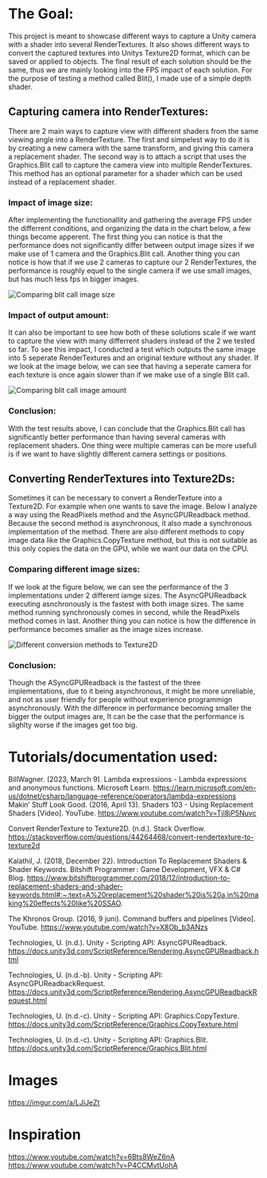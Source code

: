 # The Goal:

This project is meant to showcase different ways to capture a Unity camera with a shader into several RenderTextures. It also shows different ways to convert the captured textures into Unitys Texture2D format, which can be saved or applied to objects. The final result of each solution should be the same, thus we are mainly looking into the FPS impact of each solution. For the purpose of testing a method called Blit(), I made use of a simple depth shader.

## Capturing camera into RenderTextures:

There are 2 main ways to capture view with different shaders from the same viewing angle into a RenderTexture. The first and simpelest way to do it is by creating a new camera with the same transform, and giving this camera a replacement shader. The second way is to attach a script that uses the Graphics.Blit call to capture the camera view into multiple RenderTextures. This method has an optional parameter for a shader which can be used instead of a replacement shader. 

### Impact of image size:
After implementing the functionallity and gathering the average FPS under the differrent conditions, and organizing the data in the chart below, a few things become apperent. The first thing you can notice is that the performance does not significantly differ between output image sizes if we make use of 1 camera and the Graphics.Blit call. Another thing you can notice is how that if we use 2 cameras to capture our 2 RenderTextures, the performance is roughly equel to the single camera if we use small images, but has much less fps in bigger images.

![Comparing blit call image size](https://user-images.githubusercontent.com/60891244/233868953-ea95ad76-c3f4-4c8b-ac0e-25e80c6732f5.png)

### Impact of output amount:
It can also be important to see how both of these solutions scale if we want to capture the view with many differrent shaders instead of the 2 we tested so far. To see this impact, I conducted a test which outputs the same image into 5 seperate RenderTextures and an original texture without any shader. If we look at the image below, we can see that having a seperate camera for each texture is once again slower than if we make use of a single Blit call.

![Comparing blit call image amount](https://user-images.githubusercontent.com/60891244/233868955-16d757d1-5128-4f07-b51c-d47831c83b80.png)

### Conclusion:
With the test results above, I can conclude that the Graphics.Blit call has significantly better performance than having several cameras with replacement shaders. One thing were multiple cameras can be more usefull is if we want to have slightly different camera settings or positions.

## Converting RenderTextures into Texture2Ds:
Sometimes it can be necessary to convert a RenderTexture into a Texture2D. For example when one wants to save the image. Below I analyze a way using the ReadPixels method and the AsyncGPUReadback method. Because the second method is asynchronous, it also made a synchronous implementation of the method. There are also different methods to copy image data like the Graphics.CopyTexture method, but this is not suitable as this only copies the data on the GPU, while we want our data on the CPU.

### Comparing different image sizes:
If we look at the figure below, we can see the performance of the 3 implementations under 2 different iamge sizes. The AsyncGPUReadback executing asnchronously is the fastest with both image sizes. The same method running synchronously comes in second, while the ReadPixels method comes in last. Another thing you can notice is how the difference in performance becomes smaller as the image sizes increase.

![Different conversion methods to Texture2D](https://user-images.githubusercontent.com/60891244/233868844-ca72edf9-a17a-4f61-b920-9f30ffe2be9e.png)


### Conclusion:
Though the ASyncGPUReadback is the fastest of the three implementations, due to it being asynchronous, it might be more unreliable, and not as user friendly for people without experience programmign asynchronously. With the difference in performance becoming smaller the bigger the output images are, It can be the case that the performance is slighlty worse if the images get too big.

# Tutorials/documentation used:
BillWagner. (2023, March 9). Lambda expressions - Lambda expressions and anonymous functions. Microsoft Learn. https://learn.microsoft.com/en-us/dotnet/csharp/language-reference/operators/lambda-expressions
Makin’ Stuff Look Good. (2016, April 13). Shaders 103 - Using Replacement Shaders [Video]. YouTube. https://www.youtube.com/watch?v=Tjl8jP5Nuvc

Convert RenderTexture to Texture2D. (n.d.). Stack Overflow. https://stackoverflow.com/questions/44264468/convert-rendertexture-to-texture2d

Kalathil, J. (2018, December 22). Introduction To Replacement Shaders & Shader Keywords. Bitshift Programmer : Game Development, VFX & C# Blog. https://www.bitshiftprogrammer.com/2018/12/introduction-to-replacement-shaders-and-shader-keywords.html#:~:text=A%20replacement%20shader%20is%20a,in%20making%20effects%20like%20SSAO.

The Khronos Group. (2016, 9 juni). Command buffers and pipelines [Video]. YouTube. https://www.youtube.com/watch?v=X8Ob_b3ANzs

Technologies, U. (n.d.). Unity - Scripting API: AsyncGPUReadback. https://docs.unity3d.com/ScriptReference/Rendering.AsyncGPUReadback.html

Technologies, U. (n.d.-b). Unity - Scripting API: AsyncGPUReadbackRequest. https://docs.unity3d.com/ScriptReference/Rendering.AsyncGPUReadbackRequest.html

Technologies, U. (n.d.-c). Unity - Scripting API: Graphics.CopyTexture. https://docs.unity3d.com/ScriptReference/Graphics.CopyTexture.html

Technologies, U. (n.d.-c). Unity - Scripting API: Graphics.Blit. https://docs.unity3d.com/ScriptReference/Graphics.Blit.html



# Images
https://imgur.com/a/LJiJeZt

# Inspiration
https://www.youtube.com/watch?v=6Bts8WeZ6nA
https://www.youtube.com/watch?v=P4CCMvtUohA
